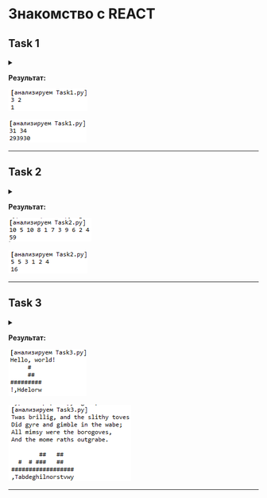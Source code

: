 ﻿# Знакомство с REACT


## Task 1
<details>
<summary></summary>

Дана прямоугольная доска $N*M$ (**N** строк и **M** столбцов).  
В левом верхнем углу находится шахматный конь Олег, которого необходимо переместить в правый нижний угол доски. 
В данной задаче конь может перемещаться на две клетки вниз и одну клетку вправо или на одну клетку вниз и две клетки вправо.

Необходимо определить, сколько существует различных маршрутов, ведущих из левого верхнего в правый нижний угол.

**Формат входных данных**  
Входной файл содержит два натуральных числа `N` и `M` $(1 \leq N, M \leq 50)$.

**Формат выходных данных**  
В выходной файл выведите единственное число — количество способов добраться конём до правого нижнего угла доски.

### Эталонное решение
Состоит из 12 строк кода и имеет алгоритмическую сложность $O(N * M)$

**Примеры ввода и вывода:**  
<table>
<tr><th>Ввод</th><th>Вывод</th></tr>
<tr>
  <td>

```
3 2
```

</td>
  <td> 

```
1
```

  </td>
</tr>
<tr>
  <td>

```
31 34
```

  </td>
  <td>

```
293930
```

  </td>

</tr>
</table>

#### Код
```python
def count_horse_paths(board_width: int, board_height: int):
    field = [[0 for _ in range(0, width)] for _ in range(0, height)]
    field[0][0] = 1
    for i in range(0, board_height):
        for j in range(0, board_width):
            for move_x, move_y in [(-1, -2), (-2, -1)]:
                field[i][j] += field[i + move_y][j + move_x] if (0 <= i + move_y < board_height) and (0 <= j + move_x < board_width) else 0
    return field[board_height - 1][board_width - 1]

if __name__ == '__main__':
    width, height = map(int, input().split())
    print(count_horse_paths(width, height))
```

</details>

**Результат:**

![](img/R1.1.png)

![](img/R1.2.png)
___________________________________________________


## Task 2
<details>
<summary></summary>

Олег очень любит занятия по программированию в университете. 
А еще больше он любит узнавать новые алгоритмы и структуры данных.
Для того, чтобы ему не было скучно на очередном занятии, преподаватель предложил придумать способ поиска медианы для последовательности 
**X** из **n** элементов.
Олег быстро нашел в сети нужный алгоритм и отчитался перед учителем. Тогда тот предложил усложнённую версию задачи: для каждого 
**i** от **1** до **n** нужно найти медиану среди первых **i** элементов последовательности 
**X**. В качестве результата преподаватель попросил сказать сумму найденных значений.

Медианой последовательности в случае нечётной длины **L** называется элемент, который будет равноудалён от концов последовательности, если ее отсортировать по возрастанию или убыванию 
(нетрудно сообразить, что этот элемент имеет номер $(L + 1) / 2$ в отсортированной последовательности, если номера считать с единицы). 
В случае чётной длины **L** медианой будем считать элемент, который окажется на месте $L/2$, если последовательность отсортировать по возрастанию.

**Формат входных данных**  
В первой строке входных данных записано число `N` $(1 \leq N \leq 100000)$. Во второй строке записаны `N` различных чисел $X_i(1 \leq X_i \leq 10^9)$

**Формат выходных данных**  
Выведите сумму найденных медианных значений.

### Эталонное решение  
Состоит из 19 строк кода и имеет алгоритмическую сложность $O(N * \log{N})$

<table>
<tr><th>Ввод</th><th>Вывод</th></tr>
<tr>
  <td>

```
10
5 10 8 1 7 3 9 6 2 4
```

</td>
  <td> 

```
59
```

  </td>
</tr>
<tr>
  <td>

```
5
5 3 1 2 4
```

  </td>
  <td>

```
16
```

  </td>

</tr>
</table>

#### Код
```python
from heapq import heappop, heappush

def subarrays_medians_sum(numbers: list):
    medians_sum = 0
    smallerHalf, largerHalf = [], []
    for number in numbers:
        heappush(smallerHalf, -number)
        heappush(largerHalf, -heappop(smallerHalf)) 
        if len(smallerHalf) < len(largerHalf):
            heappush(smallerHalf, -heappop(largerHalf))
        medians_sum += -smallerHalf[0]
    return medians_sum

if __name__ == '__main__':
    numbers = [int(number) for number in input().split()][1:]
    print(subarrays_medians_sum(numbers))
```

</details>

**Результат:**

![](img/R2.1.png)

![](img/R2.2.png)
___________________________________________________

## Task 3
<details>
<summary></summary>

Вовочка ломает систему безопасности Пентагона. 
Для этого ему понадобилось узнать, какие символы в секретных зашифрованных посланиях употребляются чаще других. 
Для удобства изучения Вовочка хочет получить графическое представление встречаемости символов. 
Поэтому он хочет построить гистограмму количества символов в сообщении. 
Гистограмма — это график, в котором каждому символу, встречающемуся в сообщении хотя бы один раз, соответствует столбик, 
высота которого пропорциональна количеству этих символов в сообщении.


**Формат входных данных**  
Входной файл содержит зашифрованный текст сообщения. 
Он содержит строчные и прописные латинские буквы, цифры, знаки препинания («.», «!», «?», «:», «-», «,», «;», «(», «)»), 
пробелы и переводы строк. Размер входного файла не превышает 10000 байт. 
Текст содержит хотя бы один непробельный символ. Все строки входного файла не длиннее 200 символов.
Для каждого символа c кроме пробелов и переводов строк выведите столбик из символов «#», количество которых должно быть равно количеству символов c в данном тексте. 
Под каждым столбиком напишите символ, соответствующий ему. Отформатируйте гистограмму так, чтобы нижние концы столбиков были на одной строке, первая строка 
и первый столбец были непустыми. Не отделяйте столбики друг от друга. Отсортируйте столбики в порядке увеличения кодов символов.

**Формат выходных данных**  
Для каждого символа c кроме пробелов и переводов строк выведите столбик из символов «#», 
количество которых должно быть равно количеству символов c в данном тексте. Под каждым столбиком напишите символ, соответствующий ему. 
Отформатируйте гистограмму так, чтобы нижние концы столбиков были на одной строке, первая строка и первый столбец были непустыми. 
Не отделяйте столбики друг от друга. Отсортируйте столбики в порядке увеличения кодов символов.

### Эталонное решение  
Состоит из 25 строк кода и имеет алгоритмическую сложность $O(N * \log{N})$

<table>
<tr><th>Ввод</th><th>Вывод</th></tr>
<tr>
  <td>

```
Hello, world!

```

</td>
  <td> 

```
     #   
     ##  
#########
!,Hdelorw

```

  </td>
</tr>
<tr>
  <td>

```
Twas brillig, and the slithy toves
Did gyre and gimble in the wabe;
All mimsy were the borogoves,
And the mome raths outgrabe.

```

  </td>
  <td>

```
         #              
         #              
         #              
         #              
         #              
         #         #    
         #  #      #    
      #  # ###  ####    
      ## ###### ####    
      ##############    
      ##############  ##
#  #  ############## ###
########################
,.;ADTabdeghilmnorstuvwy

```

  </td>

</tr>
</table>

#### Код
```python
def to_characters_histogram(text: str):
    chars = {}
    for char in filter(lambda char: not char.isspace(), text):
        chars.update({char : chars.get(char, 0) + 1})
    sorted_columns = sorted(chars.items())
    max_height = max(chars.values())
    sorted_text_columsn = "\n".join("".join(["#" if height <= column[1] else " " for column in sorted_columns]) for height in range(max_height, 0, -1))
    return sorted_text_columsn + "\n" + "".join([column[0] for column in sorted_columns])

if __name__ == '__main__':
    text = input()
    print(to_characters_histogram(text))
```

</details>

**Результат:**

![](img/R3.1.png)

![](img/R3.2.png)

___________________________________________________